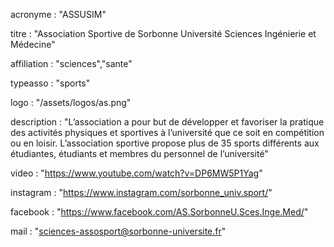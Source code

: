 acronyme : "ASSUSIM"

titre : "Association Sportive de Sorbonne Université Sciences Ingénierie et Médecine"

affiliation : "sciences","sante"

typeasso : "sports"

logo : "/assets/logos/as.png"

description : "L’association a pour but de développer et favoriser la pratique des activités physiques et sportives à l’université que ce soit en compétition ou en loisir. L’association sportive propose plus de 35 sports différents aux étudiantes, étudiants et membres du personnel de l’université"

video : "https://www.youtube.com/watch?v=DP6MW5P1Yag"

instagram : "https://www.instagram.com/sorbonne_univ.sport/"

facebook : "https://www.facebook.com/AS.SorbonneU.Sces.Inge.Med/"

mail : "sciences-assosport@sorbonne-universite.fr"
